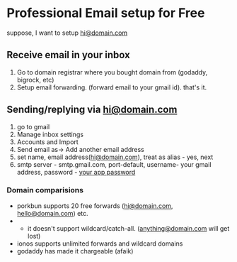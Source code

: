 # Professional Email setup for Free

suppose, I want to setup hi@domain.com

## Receive email in your inbox

1. Go to domain registrar where you bought domain from (godaddy, bigrock, etc)
2. Setup email forwarding. (forward email to your gmail id). that's it.

## Sending/replying via hi@domain.com

1. go to gmail
2. Manage inbox settings
3. Accounts and Import
4. Send email as-> Add another email address
5. set name, email address(hi@domain.com), treat as alias - yes, next
6. smtp server - smtp.gmail.com, port-default, username- your gmail address, password - [your app password](https://support.google.com/accounts/answer/185833?hl=en)

### Domain comparisions

- porkbun supports 20 free forwards (hi@domain.com, hello@domain.com) etc.
- - it doesn't support wildcard/catch-all. (anything@domain.com will get lost)
- ionos supports unlimited forwards and wildcard domains
- godaddy has made it chargeable (afaik)
